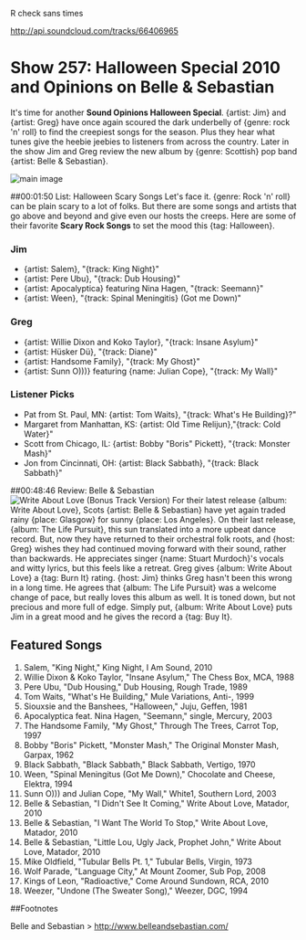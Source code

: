 

R check sans times

http://api.soundcloud.com/tracks/66406965

# Show 257: Halloween Special 2010 and Opinions on Belle & Sebastian 
It's time for another **Sound Opinions Halloween Special**. {artist: Jim} and {artist: Greg} have once again scoured the dark underbelly of {genre: rock 'n' roll} to find the creepiest songs for the season. Plus they hear what tunes give the heebie jeebies to listeners from across the country. Later in the show Jim and Greg review the new album by {genre: Scottish} pop band {artist: Belle & Sebastian}.

![main image](http://static.soundopinions.org/images/2010/scarysongs.jpg)

##00:01:50 List: Halloween Scary Songs
Let's face it. {genre: Rock 'n' roll} can be plain scary to a lot of folks. But there are some songs and artists that go above and beyond and give even our hosts the creeps. Here are some of their favorite **Scary Rock Songs** to set the mood this {tag: Halloween}.

### Jim
- {artist: Salem}, "{track: King Night}" 
- {artist: Pere Ubu}, "{track: Dub Housing}"
- {artist: Apocalyptica} featuring Nina Hagen, "{track: Seemann}"
- {artist: Ween}, "{track: Spinal Meningitis} (Got me Down)"

### Greg
- {artist: Willie Dixon and Koko Taylor}, "{track: Insane Asylum}"
- {artist: Hüsker Dü}, "{track: Diane}"
- {artist: Handsome Family}, "{track: My Ghost}" 
- {artist: Sunn O)))} featuring {name: Julian Cope}, "{track: My Wall}"

### Listener Picks
- Pat from St. Paul, MN: {artist: Tom Waits}, "{track: What's He Building}?" 
- Margaret from Manhattan, KS: {artist: Old Time Relijun},"{track: Cold Water}"
- Scott from Chicago, IL: {artist: Bobby "Boris" Pickett}, "{track: Monster Mash}" 
- Jon from Cincinnati, OH: {artist: Black Sabbath}, "{track: Black Sabbath}"

##00:48:46 Review: Belle & Sebastian
![Write About Love (Bonus Track Version)](http://is1.mzstatic.com/image/thumb/Music/v4/60/22/8b/60228bbe-89c4-593b-8365-641a8857d137/source/600x600bb.jpg "2989382/391817162")
For their latest release {album: Write About Love}, Scots {artist: Belle & Sebastian} have yet again traded rainy {place: Glasgow} for sunny {place: Los Angeles}. On their last release, {album: The Life Pursuit}, this sun translated into a more upbeat dance record. But, now they have returned to their orchestral folk roots, and {host: Greg} wishes they had continued moving forward with their sound, rather than backwards. He appreciates singer {name: Stuart Murdoch}'s vocals and witty lyrics, but this feels like a retreat. Greg gives {album: Write About Love} a {tag: Burn It} rating. {host: Jim} thinks Greg hasn't been this wrong in a long time. He agrees that {album: The Life Pursuit} was a welcome change of pace, but really loves this album as well. It is toned down, but not precious and more full of edge. Simply put, {album: Write About Love} puts Jim in a great mood and he gives the record a {tag: Buy It}.


## Featured Songs
1. Salem, "King Night," King Night, I Am Sound, 2010
2. Willie Dixon & Koko Taylor, "Insane Asylum," The Chess Box, MCA, 1988
3. Pere Ubu, "Dub Housing," Dub Housing, Rough Trade, 1989
4. Tom Waits, "What's He Building," Mule Variations, Anti-, 1999
5. Siouxsie and the Banshees, "Halloween," Juju, Geffen, 1981
6. Apocalyptica feat. Nina Hagen, "Seemann," single, Mercury, 2003
7. The Handsome Family, "My Ghost," Through The Trees, Carrot Top, 1997
8. Bobby "Boris" Pickett, "Monster Mash," The Original Monster Mash, Garpax, 1962
9. Black Sabbath, "Black Sabbath," Black Sabbath, Vertigo, 1970
10. Ween, "Spinal Meningitus (Got Me Down)," Chocolate and Cheese, Elektra, 1994
11. Sunn O))) and Julian Cope, "My Wall," White1, Southern Lord, 2003
12. Belle & Sebastian, "I Didn't See It Coming," Write About Love, Matador, 2010
13. Belle & Sebastian, "I Want The World To Stop," Write About Love, Matador, 2010
14. Belle & Sebastian, "Little Lou, Ugly Jack, Prophet John," Write About Love, Matador, 2010
15. Mike Oldfield, "Tubular Bells Pt. 1," Tubular Bells, Virgin, 1973
16. Wolf Parade, "Language City," At Mount Zoomer, Sub Pop, 2008
17. Kings of Leon, "Radioactive," Come Around Sundown, RCA, 2010
18. Weezer, "Undone (The Sweater Song)," Weezer, DGC, 1994

##Footnotes

Belle and Sebastian > http://www.belleandsebastian.com/

